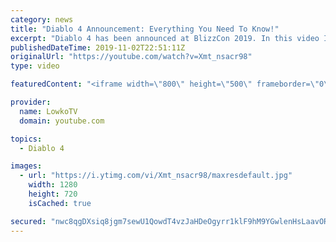 ```yaml
---
category: news
title: "Diablo 4 Announcement: Everything You Need To Know!"
excerpt: "Diablo 4 has been announced at BlizzCon 2019. In this video I go over everything you need to know about this upcoming Blizzard Entertainment game."
publishedDateTime: 2019-11-02T22:51:11Z
originalUrl: "https://youtube.com/watch?v=Xmt_nsacr98"
type: video

featuredContent: "<iframe width=\"800\" height=\"500\" frameborder=\"0\" src=\"https://www.youtube.com/embed/Xmt_nsacr98\" allow=\"accelerometer; autoplay; encrypted-media; gyroscope; picture-in-picture\" allowfullscreen></iframe>"

provider:
  name: LowkoTV
  domain: youtube.com

topics:
  - Diablo 4

images:
  - url: "https://i.ytimg.com/vi/Xmt_nsacr98/maxresdefault.jpg"
    width: 1280
    height: 720
    isCached: true

secured: "nwc8qgDXsiq8jgm7sewU1QowdT4vzJaHDeOgyrr1klF9hM9YGwlenHsLaavORwalv9QsTMxitH4GR829JIlUceUvqPYACC6lfOAhR/GBKfOC4IaQVR+IdETSmw+WQS522mjSjJq7Q3gQFa5syeHse+wsWzPuhuMbEoaZMFMhVN3/vj01LKtIM1RA9B1acfXXHELtrJiB1hmbSFxyGbUaS9AwktBOnXIvmXJT7psi5rpIFZAb0BGbIEQ6/7Mg3SFW3b6+taXTZW6jEEX5maEjRAwaLe65y5R5/LT9+O5mHE0dW3+c+1AuyPgHixyBTFuaWQ2RARRkBNaOPsx+TQrdXzrf+lONytBsyZqXZqAYx/zqju1SWxFgD+gi42GFFY1lk4J4h2hv+4xM750xzCFnXt8+MS+ffTC4iNE+fBTGY39Pr8XmhuuYz4itiXsk3bic;rKEqA9sfw/29xZ7s7HVb9Q=="
---
```


